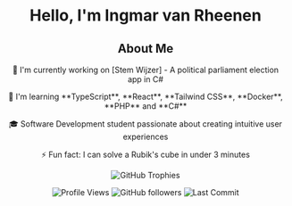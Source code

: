 <div align="center">
  <h1> Hello, I'm Ingmar van Rheenen </h1>
  <div>
    <h2> About Me </h2>
    <p> 🔭 I'm currently working on [Stem Wijzer] - A political parliament election app in C# </p>
    <p> 🌱 I'm learning **TypeScript**, **React**, **Tailwind CSS**, **Docker**, **PHP** and **C#** </p>
    <p> 🎓 Software Development student passionate about creating intuitive user experiences </p>
    <p> ⚡ Fun fact: I can solve a Rubik's cube in under 3 minutes </p>
  </div>
</div>

<p align="center">
  <img src="https://github-profile-trophy.vercel.app/?username=ingmarvanrheenen&theme=onedark&row=1&column=6" alt="GitHub Trophies"/>
</p>

<div align="center">
  <img src="https://komarev.com/ghpvc/?username=ingmarvanrheenen&color=green" alt="Profile Views"/>
  <img src="https://img.shields.io/github/followers/ingmarvanrheenen?style=social" alt="GitHub followers"/>
  <img src="https://img.shields.io/github/last-commit/ingmarvanrheenen/ingmarvanrheenen" alt="Last Commit"/>
</div>
